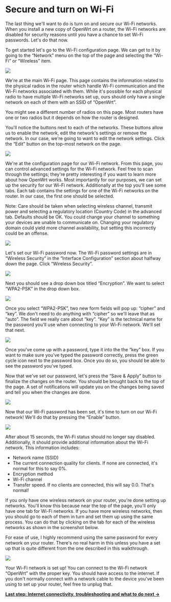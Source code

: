 # Secure and turn on Wi-Fi

The last thing we'll want to do is turn on and secure our Wi-Fi networks. When you install a new copy of OpenWrt on a router, the Wi-Fi networks are disabled for security reasons until you have a chance to set Wi-Fi passwords. Let's do that now.

To get started let's go to the Wi-Fi configuration page. We can get to it by going to the “Network” menu on the top of the page and selecting the “Wi-Fi” or “Wireless” item.

[![](/_media/media/doc/walkthrough-wifi-1-1.png?w=750&h=750&tok=7b9df2)](/_detail/media/doc/walkthrough-wifi-1-1.png?id=docs%3Aguide-quick-start%3Awalkthrough_wifi "media:doc:walkthrough-wifi-1-1.png")

We're at the main Wi-Fi page. This page contains the information related to the physical radios in the router which handle Wi-Fi communication and the Wi-Fi networks associated with them. While it's possible for each physical radio to have multiple Wi-Fi networks set up, ours should only have a single network on each of them with an SSID of “OpenWrt”.

You might see a different number of radios on this page. Most routers have one or two radios but it depends on how the router is designed.

You'll notice the buttons next to each of the networks. These buttons allow us to enable the network, edit the network's settings or remove the network. In our case, we're going to want to edit the network settings. Click the “Edit” button on the top-most network on the page.

[![](/_media/media/doc/walkthrough-wifi-1-2.png?w=750&h=750&tok=4af360)](/_detail/media/doc/walkthrough-wifi-1-2.png?id=docs%3Aguide-quick-start%3Awalkthrough_wifi "media:doc:walkthrough-wifi-1-2.png")

We're at the configuration page for our Wi-Fi network. From this page, you can control advanced settings for the Wi-Fi network. Feel free to scan through the settings; they're pretty interesting if you want to learn more about how OpenWrt works. Most importantly for our purposes, we can set up the security for our Wi-Fi network. Additionally at the top you'll see some tabs. Each tab contains the settings for one of the Wi-Fi networks on the router. In our case, the first one should be selected.

Note: Care should be taken when selecting wireless channel, transmit power and selecting a regulatory location (Country Code) in the advanced tab. Defaults should be OK. You could change your channel to something your devices are unable to communicate on. Changing your regulatory domain could yield more channel availability, but setting this incorrectly could be an offense.

[![](/_media/media/doc/walkthrough-wifi-2-1.png?w=750&h=750&tok=10da0e)](/_detail/media/doc/walkthrough-wifi-2-1.png?id=docs%3Aguide-quick-start%3Awalkthrough_wifi "media:doc:walkthrough-wifi-2-1.png")

Let's set our Wi-Fi password now. The Wi-Fi password settings are in “Wireless Security” in the “Interface Configuration” section about halfway down the page. Click “Wireless Security”.

[![](/_media/media/doc/walkthrough-wifi-1-3.png?w=750&h=750&tok=4ea1a9)](/_detail/media/doc/walkthrough-wifi-1-3.png?id=docs%3Aguide-quick-start%3Awalkthrough_wifi "media:doc:walkthrough-wifi-1-3.png")

Next you should see a drop down box titled “Encryption”. We want to select “WPA2-PSK” in the drop down box.

[![](/_media/media/doc/walkthrough-wifi-1-4.png?w=750&h=750&tok=91f091)](/_detail/media/doc/walkthrough-wifi-1-4.png?id=docs%3Aguide-quick-start%3Awalkthrough_wifi "media:doc:walkthrough-wifi-1-4.png")

Once you select “WPA2-PSK”, two new form fields will pop up: “cipher” and “key”. We don't need to do anything with “cipher” so we'll leave that as “auto”. The field we really care about “key”. “Key” is the technical name for the password you'll use when connecting to your Wi-Fi network. We'll set that next.

[![](/_media/media/doc/walkthrough-wifi-1-5.png?w=750&h=750&tok=76c7bb)](/_detail/media/doc/walkthrough-wifi-1-5.png?id=docs%3Aguide-quick-start%3Awalkthrough_wifi "media:doc:walkthrough-wifi-1-5.png")

Once you've come up with a password, type it into the the “key” box. If you want to make sure you've typed the password correctly, press the green cycle icon next to the password box. Once you do so, you should be able to see the password you've typed.

Now that we've set our password, let's press the “Save &amp; Apply” button to finalize the changes on the router. You should be brought back to the top of the page. A set of notifications will update you on the changes being saved and tell you when the changes are done.

[![](/_media/media/doc/walkthrough-wifi-1-6.png?w=750&h=750&tok=c55093)](/_detail/media/doc/walkthrough-wifi-1-6.png?id=docs%3Aguide-quick-start%3Awalkthrough_wifi "media:doc:walkthrough-wifi-1-6.png")

Now that our Wi-Fi password has been set, it's time to turn on our Wi-Fi network! We'll do that by pressing the “Enable” button.

[![](/_media/media/doc/walkthrough-wifi-1-7.png?w=750&h=750&tok=517ea5)](/_detail/media/doc/walkthrough-wifi-1-7.png?id=docs%3Aguide-quick-start%3Awalkthrough_wifi "media:doc:walkthrough-wifi-1-7.png")

After about 15 seconds, the Wi-Fi status should no longer say disabled. Additionally, it should provide additional information about the Wi-Fi network. This information includes:

- Network name (SSID)
- The current connection quality for clients. If none are connected, it's normal for this to say 0%.
- Encryption method
- Wi-Fi channel
- Transfer speed. If no clients are connected, this will say 0.0. That's normal!

If you only have one wireless network on your router, you're done setting up networks. You'll know this because near the top of the page, you'll only have one tab for Wi-Fi networks. If you have more wireless networks, then you should go to each of them in turn and set them up using the same process. You can do that by clicking on the tab for each of the wireless networks as shown in the screenshot below.

For ease of use, I highly recommend using the same password for every network on your router. There's no real harm in this unless you have a set up that is quite different from the one described in this walkthrough.

[![](/_media/media/doc/walkthrough-wifi-1-8.png?w=750&h=750&tok=2a1f4d)](/_detail/media/doc/walkthrough-wifi-1-8.png?id=docs%3Aguide-quick-start%3Awalkthrough_wifi "media:doc:walkthrough-wifi-1-8.png")

Your Wi-Fi network is set up! You can connect to the Wi-Fi network “OpenWrt” with the proper key. You should have access to the internet. If you don't normally connect with a network cable to the device you've been using to set up your router, feel free to unplug that.

[**Last step: Internet connectivity, troubleshooting and what to do next -&gt;**](/docs/guide-quick-start/checks_and_troubleshooting "docs:guide-quick-start:checks_and_troubleshooting")
